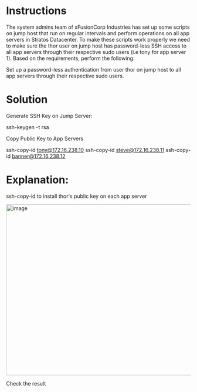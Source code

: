 # Instructions

The system admins team of xFusionCorp Industries has set up some scripts on jump host that run on regular intervals and perform operations on all app servers in Stratos Datacenter. To make these scripts work properly we need to make sure the thor user on jump host has password-less SSH access to all app servers through their respective sudo users (i.e tony for app server 1). Based on the requirements, perform the following:

Set up a password-less authentication from user thor on jump host to all app servers through their respective sudo users.

# Solution

Generate SSH Key on Jump Server:

ssh-keygen -t rsa

Copy Public Key to App Servers

ssh-copy-id tony@172.16.238.10
ssh-copy-id steve@172.16.238.11
ssh-copy-id banner@172.16.238.12

# Explanation:

ssh-copy-id to install thor's public key on each app server

<img width="830" height="466" alt="image" src="https://github.com/user-attachments/assets/3e6946d6-73a6-482d-b46b-54eeab8925a2" />


Check the result 
